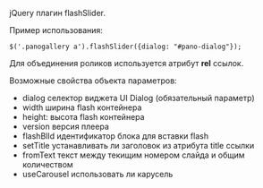 jQuery плагин flashSlider.

Пример использования:

```
$('.panogallery a').flashSlider({dialog: "#pano-dialog"});
```

Для объединения роликов используется атрибут **rel** ссылок.

Возможные свойства объекта параметров:

* dialog селектор виджета UI Dialog (обязательный параметр)
* width ширина flash контейнера
* height: высота flash контейнера
* version версия плеера
* flashBlId идентификатор блока для вставки flash
* setTitle устанавливать ли заголовок из атрибута title ссылки
* fromText текст между текищим номером слайда и общим количеством
* useCarousel использовать ли карусель
